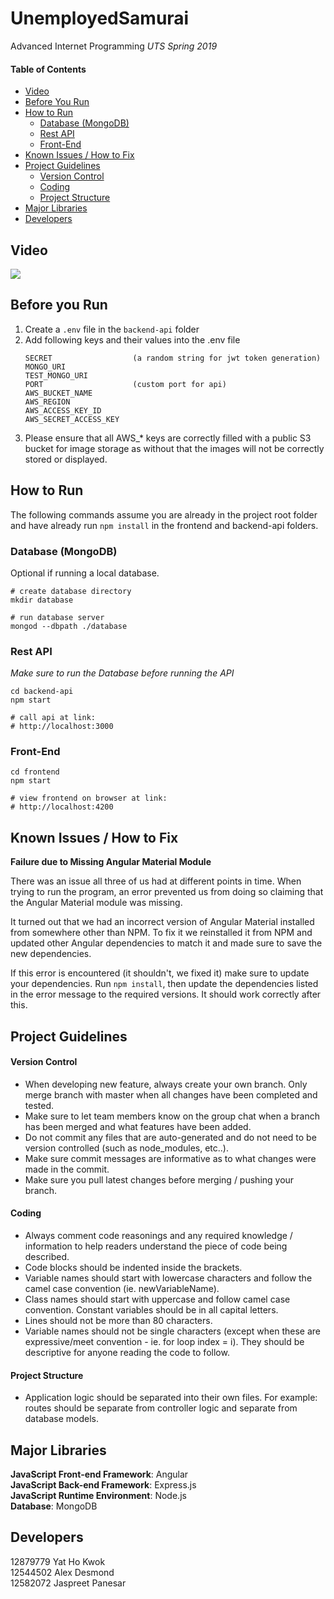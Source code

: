 # UnemployedSamurai

Advanced Internet Programming
<i>UTS Spring 2019</i>

#### Table of Contents

- [Video](#video)
- [Before You Run](#before-you-run)
- [How to Run](#how-to-run)
  - [Database (MongoDB)](#database-mongodb)
  - [Rest API](#rest-api)
  - [Front-End](#front-end)
- [Known Issues / How to Fix](#known-issues--how-to-fix)
- [Project Guidelines](#project-guidelines)
  - [Version Control](#version-control)
  - [Coding](#coding)
  - [Project Structure](#project-structure)
- [Major Libraries](#major-libraries)
- [Developers](#developers)

## Video

![](images/video.gif)

## Before you Run

1. Create a `.env` file in the `backend-api` folder
2. Add following keys and their values into the .env file
   ```
   SECRET                  (a random string for jwt token generation)
   MONGO_URI
   TEST_MONGO_URI
   PORT                    (custom port for api)
   AWS_BUCKET_NAME
   AWS_REGION
   AWS_ACCESS_KEY_ID
   AWS_SECRET_ACCESS_KEY
   ```
3. Please ensure that all AWS\_\* keys are correctly filled with a public S3 bucket for image storage as without that the images will not be correctly stored or displayed.

## How to Run

The following commands assume you are already in the project root folder and have already run `npm install` in the frontend and backend-api folders.

### Database (MongoDB)

Optional if running a local database.

```
# create database directory
mkdir database

# run database server
mongod --dbpath ./database
```

### Rest API

_Make sure to run the Database before running the API_

```
cd backend-api
npm start

# call api at link:
# http://localhost:3000
```

### Front-End

```
cd frontend
npm start

# view frontend on browser at link:
# http://localhost:4200
```

## Known Issues / How to Fix

**Failure due to Missing Angular Material Module**

There was an issue all three of us had at different points in time.
When trying to run the program, an error prevented us from doing so claiming that the Angular Material module was missing.

It turned out that we had an incorrect version of Angular Material installed from somewhere other than NPM.
To fix it we reinstalled it from NPM and updated other Angular dependencies to match it and made sure to save the new dependencies.

If this error is encountered (it shouldn't, we fixed it) make sure to update your dependencies.
Run `npm install`, then update the dependencies listed in the error message to the required versions. It should work correctly after this.

## Project Guidelines

#### Version Control

- When developing new feature, always create your own branch. Only merge branch with master when all changes have been completed and tested.
- Make sure to let team members know on the group chat when a branch has been merged and what features have been added.
- Do not commit any files that are auto-generated and do not need to be version controlled (such as node_modules, etc..).
- Make sure commit messages are informative as to what changes were made in the commit.
- Make sure you pull latest changes before merging / pushing your branch.

#### Coding

- Always comment code reasonings and any required knowledge / information to help readers understand the piece of code being described.
- Code blocks should be indented inside the brackets.
- Variable names should start with lowercase characters and follow the camel case convention (ie. newVariableName).
- Class names should start with uppercase and follow camel case convention. Constant variables should be in all capital letters.
- Lines should not be more than 80 characters.
- Variable names should not be single characters (except when these are expressive/meet convention - ie. for loop index = i). They should be descriptive for anyone reading the code to follow.

#### Project Structure

- Application logic should be separated into their own files. For example: routes should be separate from controller logic and separate from database models.

## Major Libraries

**JavaScript Front-end Framework**: Angular<br>
**JavaScript Back-end Framework**: Express.js<br>
**JavaScript Runtime Environment**: Node.js<br>
**Database**: MongoDB

## Developers

12879779 Yat Ho Kwok<br>
12544502 Alex Desmond<br>
12582072 Jaspreet Panesar<br>
